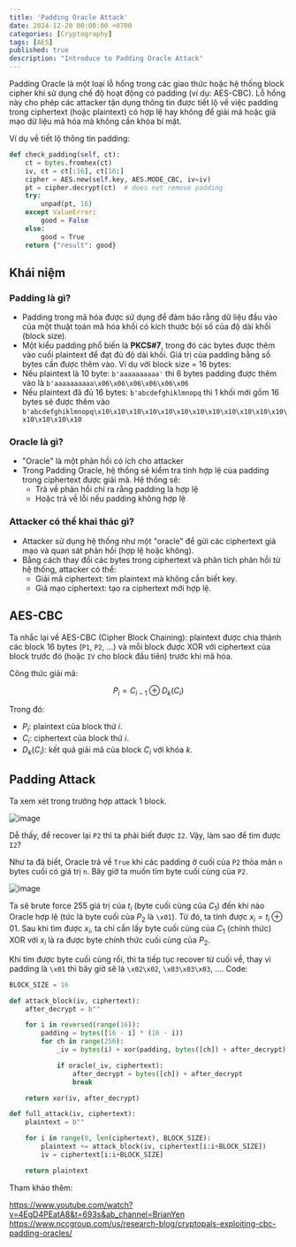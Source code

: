 ```yaml
---
title: 'Padding Oracle Attack'
date: 2024-12-20 00:00:00 +0700
categories: [Cryptography]
tags: [AES]
published: true
description: "Introduce to Padding Oracle Attack"
---
```


Padding Oracle là một loại lỗ hổng trong các giao thức hoặc hệ thống block cipher khi sử dụng chế độ hoạt động có padding (ví dụ: AES-CBC). Lỗ hổng này cho phép các attacker tận dụng thông tin được tiết lộ về việc padding trong ciphertext (hoặc plaintext) có hợp lệ hay không để giải mã hoặc giả mạo dữ liệu mã hóa mà không cần khóa bí mật.

Ví dụ về tiết lộ thông tin padding:
```python
def check_padding(self, ct):
    ct = bytes.fromhex(ct)
    iv, ct = ct[:16], ct[16:]
    cipher = AES.new(self.key, AES.MODE_CBC, iv=iv)
    pt = cipher.decrypt(ct)  # does not remove padding
    try:
        unpad(pt, 16)
    except ValueError:
        good = False
    else:
        good = True
    return {"result": good}
```

## Khái niệm
### Padding là gì?
- Padding trong mã hóa được sử dụng để đảm bảo rằng dữ liệu đầu vào của một thuật toán mã hóa khối có kích thước bội số của độ dài khối (block size).
- Một kiểu padding phổ biến là **PKCS#7**, trong đó các bytes được thêm vào cuối plaintext để đạt đủ độ dài khối. Giá trị của padding bằng số bytes cần được thêm vào.
Ví dụ với block size = 16 bytes:
- Nếu plaintext là 10 byte: `b'aaaaaaaaaa'` thì 6 bytes padding được thêm vào là `b'aaaaaaaaaa\x06\x06\x06\x06\x06\x06`
- Nếu plaintext đã đủ 16 bytes: `b'abcdefghiklmnopq` thì 1 khối mới gồm 16 bytes sẽ được thêm vào `b'abcdefghiklmnopq\x10\x10\x10\x10\x10\x10\x10\x10\x10\x10\x10\x10\x10\x10\x10\x10`

### Oracle là gì?
- "Oracle" là một phản hồi có ích cho attacker
- Trong Padding Oracle, hệ thống sẽ kiểm tra tính hợp lệ của padding trong ciphertext được giải mã. Hệ thống sẽ:
    - Trả về phản hồi chỉ ra rằng padding là hợp lệ
    - Hoặc trả về lỗi nếu padding không hợp lệ

### Attacker có thể khai thác gì?
- Attacker sử dụng hệ thống như một "oracle" để gửi các ciphertext giả mạo và quan sát phản hồi (hợp lệ hoặc không).
- Bằng cách thay đổi các bytes trong ciphertext và phân tích phản hồi từ hệ thống, attacker có thể:
    - Giải mã ciphertext: tìm plaintext mà không cần biết key.
    - Giả mạo ciphertext: tạo ra ciphertext mới hợp lệ.

## AES-CBC

Ta nhắc lại về AES-CBC (Cipher Block Chaining): plaintext được chia thành các block 16 bytes (`P1`, `P2`, ...) và mỗi block được XOR với ciphertext của block trước đó (hoặc `IV` cho block đầu tiên) trước khi mã hóa.

Công thức giải mã:

$$
P_i = C_{i-1} \oplus D_k(C_i)
$$

Trong đó:
- $P_i$: plaintext của block thứ $i$.
- $C_i$: ciphertext của block thứ $i$.
- $D_k(C_i)$: kết quả giải mã của block $C_i$ với khóa $k$.

## Padding Attack
Ta xem xét trong trường hợp attack 1 block.

![image](https://hackmd.io/_uploads/ByxFXQHOyl.png)

Dễ thấy, để recover lại `P2` thì ta phải biết được `I2`.
Vậy, làm sao để tìm được `I2`?

Như ta đã biết, Oracle trả về `True` khi các padding ở cuối của `P2` thỏa mãn `n` bytes cuối có giá trị `n`. Bây giờ ta muốn tìm byte cuối cùng của `P2`.

![image](https://hackmd.io/_uploads/ByplIXS_Jx.png)

Ta sẽ brute force 255 giá trị của $t_i$ (byte cuối cùng của $C_1$) đến khi nào Oracle hợp lệ (tức là byte cuối của $P_2$ là `\x01`). Từ đó, ta tính được $x_i = t_i \oplus 01$. Sau khi tìm được $x_i$, ta chỉ cần lấy byte cuối cùng của $C_1$ (chính thức) XOR với $x_i$ là ra được byte chính thức cuối cùng của $P_2$.

Khi tìm được byte cuối cùng rồi, thì ta tiếp tục recover từ cuối về, thay vì padding là `\x01` thì bây giờ sẽ là `\x02\x02`, `\x03\x03\x03`, ....
Code:
```python
BLOCK_SIZE = 16

def attack_block(iv, ciphertext):
    after_decrypt = b""

    for i in reversed(range(16)):
        padding = bytes([16 - i] * (16 - i))
        for ch in range(256):
            _iv = bytes(i) + xor(padding, bytes([ch]) + after_decrypt)

            if oracle(_iv, ciphertext):
                after_decrypt = bytes([ch]) + after_decrypt
                break

    return xor(iv, after_decrypt)

def full_attack(iv, ciphertext):
    plaintext = b""

    for i in range(0, len(ciphertext), BLOCK_SIZE):
        plaintext += attack_block(iv, ciphertext[i:i+BLOCK_SIZE])
        iv = ciphertext[i:i+BLOCK_SIZE]

    return plaintext
```


Tham khảo thêm:

https://www.youtube.com/watch?v=4EgD4PEatA8&t=693s&ab_channel=BrianYen
https://www.nccgroup.com/us/research-blog/cryptopals-exploiting-cbc-padding-oracles/